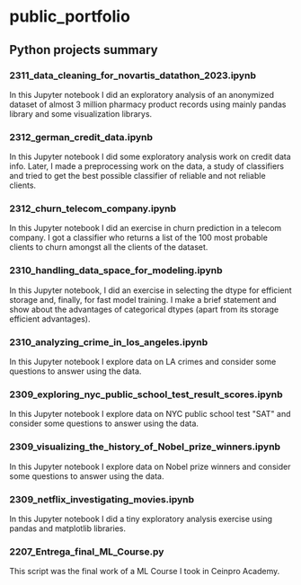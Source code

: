 # public_portfolio

## Python projects summary

### 2311_data_cleaning_for_novartis_datathon_2023.ipynb
In this Jupyter notebook I did an exploratory analysis of an anonymized dataset of almost 3 million pharmacy product records using mainly pandas library and some visualization librarys.

### 2312_german_credit_data.ipynb
In this Jupyter notebook I did some exploratory analysis work on credit data info. Later, I made a preprocessing work on the data, a study of classifiers and tried to get the best possible classifier of reliable and not reliable clients.

### 2312_churn_telecom_company.ipynb
In this Jupyter notebook I did an exercise in churn prediction in a telecom company. I got a classifier who returns a list of the 100 most probable clients to churn amongst all the clients of the dataset.

### 2310_handling_data_space_for_modeling.ipynb
In this Jupyter notebook, I did an exercise in selecting the dtype for efficient storage and, finally, for fast model training. I make a brief statement and show about the advantages of categorical dtypes (apart from its storage efficient advantages).

### 2310_analyzing_crime_in_los_angeles.ipynb
In this Jupyter notebook I explore data on LA crimes and consider some questions to answer using the data.

### 2309_exploring_nyc_public_school_test_result_scores.ipynb
In this Jupyter notebook I explore data on NYC public school test "SAT" and consider some questions to answer using the data.

### 2309_visualizing_the_history_of_Nobel_prize_winners.ipynb
In this Jupyter notebook I explore data on Nobel prize winners and consider some questions to answer using the data.

### 2309_netflix_investigating_movies.ipynb
In this Jupyter notebook I did a tiny exploratory analysis exercise using pandas and matplotlib libraries.

### 2207_Entrega_final_ML_Course.py
This script was the final work of a ML Course I took in Ceinpro Academy.
